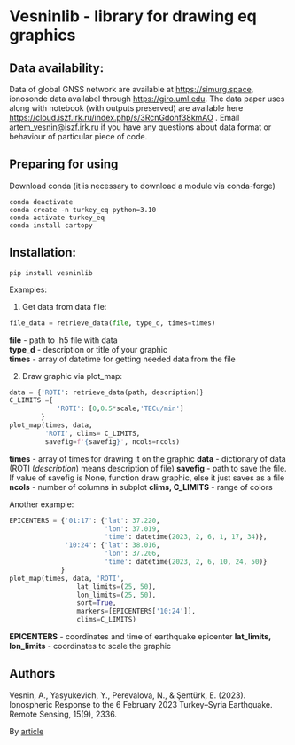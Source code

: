 # Vesninlib - library for drawing eq graphics

## Data availability:
Data of global GNSS network are available at https://simurg.space, ionosonde data availabel 
through https://giro.uml.edu. The data paper uses along with notebook (with outputs preserved) are available 
here https://cloud.iszf.irk.ru/index.php/s/3RcnGdohf38kmAO . Email artem_vesnin@iszf.irk.ru if you have any 
questions about data format or behaviour of particular piece of code.

## Preparing for using
Download conda (it is necessary to download a module via conda-forge)
```commandline
conda deactivate
conda create -n turkey_eq python=3.10
conda activate turkey_eq
conda install cartopy
```
## Installation:
```
pip install vesninlib
```

Examples:
1. Get data from data file:
```python
file_data = retrieve_data(file, type_d, times=times)
```
**file** - path to .h5 file with data  
**type_d** - description or title of your graphic  
**times** - array of datetime for getting needed data from the file

2. Draw graphic via plot_map:
```python
data = {'ROTI': retrieve_data(path, description)}
C_LIMITS ={
            'ROTI': [0,0.5*scale,'TECu/min']
        }
plot_map(times, data, 
         'ROTI', clims= C_LIMITS,
         savefig=f'{savefig}', ncols=ncols)
```
**times** - array of times for drawing it on the graphic
**data** - dictionary of data (ROTI (*description*) means description of file)
**savefig** - path to save the file. If value of 
savefig is None, function draw graphic, 
else it just saves as a file
**ncols** - number of columns in subplot
**clims, C_LIMITS** - range of colors
  
Another example:
```python
EPICENTERS = {'01:17': {'lat': 37.220, 
                        'lon': 37.019, 
                        'time': datetime(2023, 2, 6, 1, 17, 34)},
              '10:24': {'lat': 38.016, 
                        'lon': 37.206, 
                        'time': datetime(2023, 2, 6, 10, 24, 50)}
             }
plot_map(times, data, 'ROTI',
                 lat_limits=(25, 50),
                 lon_limits=(25, 50),
                 sort=True,
                 markers=[EPICENTERS['10:24']],
                 clims=C_LIMITS)
```
**EPICENTERS** - coordinates and time of earthquake epicenter
**lat_limits, lon_limits** - coordinates to scale the graphic

## Authors
Vesnin, A., Yasyukevich, Y., Perevalova, N., 
& Şentürk, E. (2023). Ionospheric Response 
to the 6 February 2023 Turkey–Syria 
Earthquake. Remote Sensing, 15(9), 2336.
  
By [article](https://www.mdpi.com/2072-4292/15/9/2336)
